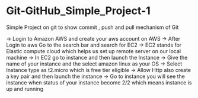 # Git-GitHub_Simple_Project-1
Simple Project on git to show commit , push and pull mechanism of Git

-> Login to Amazon AWS and create your aws account on AWS
-> After Login to aws Go to the search bar and search for EC2
-> EC2 stands for Elastic compute cloud which helps us set up remote server on our local machine
-> In EC2 go to instance and then launch the Instance 
-> Give the name of your instance and the select amazon linux as your OS
-> Select Instance type as t2.micro which is free tier eligible
-> Allow Http also create a key pair and then launch the instance
-> Go to instance you will see the instance when status of your instance become 2/2 which means instance is up and running


